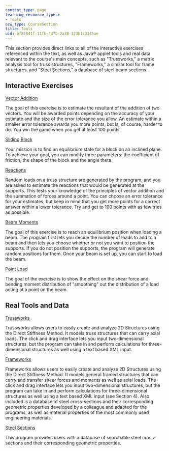 ```yaml
---
content_type: page
learning_resource_types:
- Tools
ocw_type: CourseSection
title: Tools
uid: af85841f-11fb-447b-2a38-323b1c3145ae
---
```


This section provides direct links to all of the interactive exercises referenced within the text, as well as Java® applet tools and real data relevant to the course's main concepts, such as "Trussworks," a matrix analysis tool for truss structures, "Frameworks," a similar tool for frame structures, and "Steel Sections," a database of steel beam sections.

Interactive Exercises
---------------------

[Vector Addition](/ans7870/1/1.050/java/vector/index.html)

The goal of this exercise is to estimate the resultant of the addition of two vectors. You will be awarded points depending on the accuracy of your estimate and the size of the error tolerance you allow. An estimate within a smaller error tolerance awards you more points, but is, of course, harder to do. You win the game when you get at least 100 points.

[Sliding Block](/ans7870/1/1.050/java/block/index.html)

Your mission is to find an equilibrium state for a block on an inclined plane. To achieve your goal, you can modify three parameters: the coefficient of friction, the shape of the block and the angle theta.

[Reactions](/ans7870/1/1.050/java/reaction/index.html)

Random loads on a truss structure are generated by the program, and you are asked to estimate the reactions that would be generated at the supports. This tests your knowledge of the principles of vector addition and the summation of forces around a point. You can choose an error tolerance for your estimates, but keep in mind that you get more points for a correct answer within a lower tolerance. Try and get to 100 points with as few tries as possible.

[Beam Moments](/ans7870/1/1.050/java/bmmnt/index.html)

The goal of this exercise is to reach an equilibrium position when loading a beam. The program first lets you decide the number of loads to add to a beam and then lets you choose whether or not you want to position the supports. If you do not position the supports, the program will generate random positions for them. Once your beam is set up, you can start to load the beam.

[Point Load](/ans7870/1/1.050/java/pointload/index.html)

The goal of the exercise is to show the effect on the shear force and bending moment distribution of "smoothing" out the distribution of a load acting at a point on the beam.

Real Tools and Data
-------------------

[Trussworks](/ans7870/1/1.050/java/trussworks/index.html)

Trussworks allows users to easily create and analyze 2D Structures using the Direct Stiffness Method. It models truss structures that can carry axial loads. The click and drag interface lets you input two-dimensional structures, but the program can take in and perform calculations for three-dimensional structures as well using a text based XML input.

[Frameworks](/ans7870/1/1.050/java/frameworks/index.html)

Frameworks allows users to easily create and analyze 2D Structures using the Direct Stiffness Method. It models general framed structures that can carry and transfer shear forces and moments as well as axial loads. The click and drag interface lets you input two-dimensional structures, but the program can take in and perform calculations for three-dimensional structures as well using a text based XML input (see Section 4). Also included is a database of steel cross-sections and their corresponding geometric properties developed by a colleague and adapted for the programs, as well as material properties of the most commonly used engineering materials.

[Steel Sections](/ans7870/1/1.050/java/Sections/index.html)

This program provides users with a database of searchable steel cross-sections and their corresponding geometric properties.